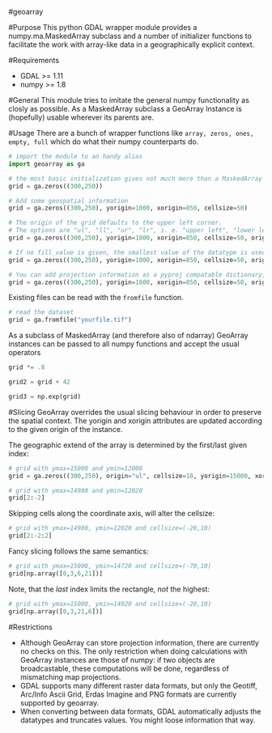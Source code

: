 #geoarray

#Purpose
This python GDAL wrapper module provides a numpy.ma.MaskedArray subclass and a number of initializer 
functions to facilitate the work with array-like data in a geographically explicit context.

#Requirements
- GDAL >= 1.11
- numpy >= 1.8

#General
This module tries to imitate the general numpy functionality as closly as possible.
As a MaskedArray subclass a GeoArray Instance is (hopefully) usable wherever its parents are.

#Usage
There are a bunch of wrapper functions like ```array, zeros, ones, empty, full``` which do
what their numpy counterparts do.

```python
# import the module to an handy alias
import geoarray as ga

# the most basic initialization gives not much more than a MaskedArray
grid = ga.zeros((300,250))

# Add some geospatial information
grid = ga.zeros((300,250), yorigin=1000, xorigin=850, cellsize=50)

# The origin of the grid defaults to the upper left corner.
# The options are "ul", "ll", "ur", "lr", i. e. "upper left", "lower left", "upper right", "lower right" 
grid = ga.zeros((300,250), yorigin=1000, xorigin=850, cellsize=50, origin="ll")

# If no fill_value is given, the smallest value of the datatype is used
grid = ga.zeros((300,250), yorigin=1000, xorigin=850, cellsize=50, origin="ll", fill_value=-9999)

# You can add projection information as a pyproj compatable dictionary, a wkt string or epsg code
grid = ga.zeros((300,250), yorigin=1000, xorigin=850, cellsize=50, origin="ll", fill_value=-9999, proj=3857)

```

Existing files can be read with the ```fromfile``` function.

```python
# read the dataset
grid = ga.fromfile("yourfile.tif")
```

As a subclass of MaskedArray (and therefore also of ndarray) GeoArray instances can be passed to
all numpy functions and accept the usual operators

```python
grid *= .8

grid2 = grid + 42

grid3 = np.exp(grid)
```


#Slicing
GeoArray overrides the usual slicing behaviour in order to preserve the spatial context. The yorigin 
and xorigin attributes are updated according to the given origin of the instance.

The geographic extend of the array is determined by the first/last given index: 

```python
# grid with ymax=15000 and ymin=12000
grid = ga.zeros((300,250), origin="ul", cellsize=10, yorigin=15000, xorigin=10000)

# grid with ymax=14980 and ymin=12020
grid[2:-2]
```

Skipping cells along the coordinate axis, will alter the cellsize:
```python
# grid with ymax=14980, ymin=12020 and cellsize=(-20,10)
grid[2:-2:2]
```

Fancy slicing follows the same semantics:
```python
# grid with ymax=15000, ymin=14720 and cellsize=(-70,10)
grid[np.array([0,3,6,21])]
```

Note, that the *last* index limits the rectangle, *not* the highest:
```python
# grid with ymax=15000, ymin=14920 and cellsize=(-20,10)
grid[np.array([0,3,21,6])]
```

#Restrictions
- Although GeoArray can store projection information, there are currently no checks on this. The only restriction when doing calculations with GeoArray instances are those of numpy: if two objects are broadcastable, these computations will be done, regardless of mismatching map projections. 
- GDAL supports many different raster data formats, but only the Geotiff, Arc/Info Ascii Grid, Erdas Imagine and PNG formats are currently supported by geoarray.
- When converting between data formats, GDAL automatically adjusts the datatypes and truncates values. You might loose information that way.

